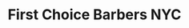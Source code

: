 ---
title: "First Choice Barbers NYC"
url: /new-york/first-choice-barbers-nyc/
shop: hairdresser
---